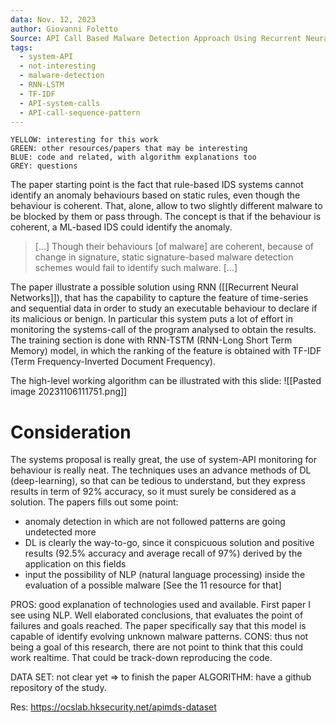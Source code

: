 ```yaml
---
data: Nov. 12, 2023
author: Giovanni Foletto
Source: API Call Based Malware Detection Approach Using Recurrent Neural Network
tags:
  - system-API
  - not-interesting
  - malware-detection
  - RNN-LSTM
  - TF-IDF
  - API-system-calls
  - API-call-sequence-pattern
---
```

```
YELLOW: interesting for this work
GREEN: other resources/papers that may be interesting
BLUE: code and related, with algorithm explanations too
GREY: questions
```

The paper starting point is the fact that rule-based IDS systems cannot identify an anomaly behaviours based on static rules, even though the behaviour is coherent.  That, alone, allow to two slightly different malware to be blocked by them or pass through. 
The concept is that if the behaviour is coherent, a ML-based IDS could identify the anomaly.

> \[...\] Though their behaviours \[of malware\] are coherent, because of change in signature, static signature-based malware detection schemes would fail to identify such malware. \[...\]

The paper illustrate a possible solution using RNN ([[Recurrent Neural Networks]]), that has the capability to capture the feature of time-series and sequential data in order to study an executable behaviour to declare if its malicious or benign. In particular this system puts a lot of effort in monitoring the systems-call of the program analysed to obtain the results.
The training section is done with RNN-TSTM (RNN-Long Short Term Memory) model, in which the ranking of the feature is obtained with TF-IDF (Term Frequency-Inverted Document Frequency).

The high-level working algorithm can be illustrated with this slide:
![[Pasted image 20231106111751.png]]


# Consideration

The systems proposal is really great, the use of system-API monitoring for behaviour is really neat. The techniques uses an advance methods of DL (deep-learning), so that can be tedious to understand, but they express results in term of $92\%$ accuracy, so it must surely be considered as a solution.
The papers fills out some point:
- anomaly detection in which are not followed patterns are going undetected more
- DL is clearly the way-to-go, since it conspicuous solution and positive results ($92.5 \%$ accuracy and average recall of $97\%$) derived by the application on this fields
- input the possibility of NLP (natural language processing) inside the evaluation of a possible malware [See the 11 resource for that]

PROS: good explanation of technologies used and available. First paper I see using NLP. Well elaborated conclusions, that evaluates the point of failures and goals reached. The paper specifically say that this model is capable of identify evolving unknown malware patterns. 
CONS: thus not being a goal of this research, there are not point to think that this could work realtime. That could be track-down reproducing the code.

DATA SET: not clear yet => to finish the paper
ALGORITHM: have a github repository of the study.

Res: https://ocslab.hksecurity.net/apimds-dataset